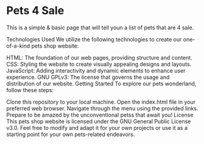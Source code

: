 # Pets 4 Sale

This is a simple & basic page that will tell youn a list of pets that are 4 sale.

Technologies Used
We utilize the following technologies to create our one-of-a-kind pets shop website:

HTML: The foundation of our web pages, providing structure and content.
CSS: Styling the website to create visually appealing designs and layouts.
JavaScript: Adding interactivity and dynamic elements to enhance user experience.
GNU GPLv3: The license that governs the usage and distribution of our website.
Getting Started
To explore our pets wonderland, follow these steps:

Clone this repository to your local machine.
Open the index.html file in your preferred web browser.
Navigate through the menu using the provided links.
Prepare to be amazed by the unconventional petss that await you!
License
This pets shop website is licensed under the GNU General Public License v3.0. Feel free to modify and adapt it for your own projects or use it as a starting point for your own pets-related endeavors.